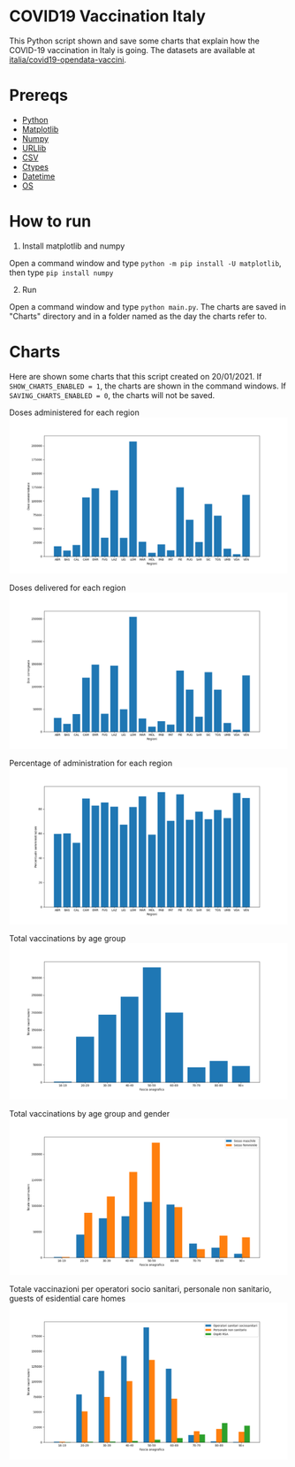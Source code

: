 # COVID19 Vaccination Italy
This Python script shown and save some charts that explain how the COVID-19 vaccination in Italy is going. The datasets are available at [italia/covid19-opendata-vaccini](https://github.com/italia/covid19-opendata-vaccini).

# Prereqs
* [Python](https://www.python.org/) 
* [Matplotlib](https://pypi.org/project/matplotlib/)
* [Numpy](https://numpy.org/)
* [URLlib](https://docs.python.org/3/library/urllib.html)
* [CSV](https://docs.python.org/3/library/csv.html)
* [Ctypes](https://docs.python.org/3/library/ctypes.html)
* [Datetime](https://docs.python.org/3/library/datetime.html)
* [OS](https://docs.python.org/3/library/os.html)

# How to run 
1. Install matplotlib and numpy

Open a command window and type `python -m pip install -U matplotlib`, then type `pip install numpy`

2. Run

Open a command window and type `python main.py`. 
The charts are saved in "Charts" directory and in a folder named as the day the charts refer to.

# Charts

Here are shown some charts that this script created on 20/01/2021. If `SHOW_CHARTS_ENABLED = 1`, the charts are shown in the command windows. If `SAVING_CHARTS_ENABLED = 0`, the charts will not be saved.

Doses administered for each region
![](https://github.com/MatteoOrlandini/COVID-19-Vaccination-Italy/blob/main/Charts/2021-01-20/2021-01-20%20-%200.png)

Doses delivered for each region
![](https://github.com/MatteoOrlandini/COVID-19-Vaccination-Italy/blob/main/Charts/2021-01-20/2021-01-20%20-%201.png)

Percentage of administration for each region
![](https://github.com/MatteoOrlandini/COVID-19-Vaccination-Italy/blob/main/Charts/2021-01-20/2021-01-20%20-%202.png)

Total vaccinations by age group
![](https://github.com/MatteoOrlandini/COVID-19-Vaccination-Italy/blob/main/Charts/2021-01-20/2021-01-20%20-%203.png)

Total vaccinations by age group and gender
![](https://github.com/MatteoOrlandini/COVID-19-Vaccination-Italy/blob/main/Charts/2021-01-20/2021-01-20%20-%204.png)

Totale vaccinazioni per operatori socio sanitari, personale non sanitario, guests of esidential care homes
![](https://github.com/MatteoOrlandini/COVID-19-Vaccination-Italy/blob/main/Charts/2021-01-20/2021-01-20%20-%205.png)
